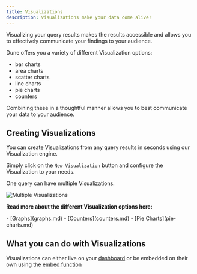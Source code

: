 ```yaml
---
title: Visualizations
description: Visualizations make your data come alive!
---
```


Visualizing your query results makes the results accessible and allows you to effectively communicate your findings to your audience.

Dune offers you a variety of different Visualization options:

* bar charts
* area charts
* scatter charts
* line charts
* pie charts
* counters

Combining these in a thoughtful manner allows you to best communicate your data to your audience.

## Creating Visualizations

You can create Visualizations from any query results in seconds using our Visualization engine.

Simply click on the `New Visualization` button and configure the Visualization to your needs.

One query can have multiple Visualizations.

![Multiple Visualizations](images/multiple-visualizations.gif)

**Read more about the different Visualization options here:**

<div class="cards grid" markdown>
- [Graphs](graphs.md)
- [Counters](counters.md)
- [Pie Charts](pie-charts.md)
</div>

## What you can do with Visualizations

Visualizations can either live on your [dashboard](../features/dashboards) or be embedded on their own using the [embed function](../features/sharing/embeds/)

